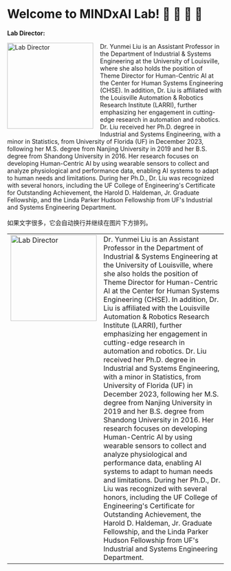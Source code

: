 # Welcome to MINDxAI Lab! 🤖 🚖 🧠 🔧

**Lab Director:**  
<!-- 请确保在 markdown 中直接插入此段 -->
<div>
  <img 
    src="https://github.com/user-attachments/assets/a01ae158-ef67-4220-8d7c-dd4124435c4a" 
    alt="Lab Director" 
    width="200" 
    style="float:left; margin:0 16px 16px 0;" 
  />
Dr. Yunmei Liu is an Assistant Professor in the Department of Industrial & Systems Engineering at the University of Louisville, where she also holds the position of Theme Director for Human-Centric AI at the Center for Human Systems Engineering (CHSE). In addition, Dr. Liu is affiliated with the Louisville Automation & Robotics Research Institute (LARRI), further emphasizing her engagement in cutting-edge research in automation and robotics. Dr. Liu received her Ph.D. degree in Industrial and Systems Engineering, with a minor in Statistics, from University of Florida (UF) in December 2023, following her M.S. degree from Nanjing University in 2019 and her B.S. degree from Shandong University in 2016. Her research focuses on developing Human-Centric AI by using wearable sensors to collect and analyze physiological and performance data, enabling AI systems to adapt to human needs and limitations. During her Ph.D., Dr. Liu was recognized with several honors, including the UF College of Engineering's Certificate for Outstanding Achievement, the Harold D. Haldeman, Jr. Graduate Fellowship, and the Linda Parker Hudson Fellowship from UF's Industrial and Systems Engineering Department.  
  <br><br>
  如果文字很多，它会自动换行并继续在图片下方排列。
</div>


<table>
  <tr>
    <!-- 将图片单独放在左侧单元格 -->
    <td valign="top" width="200">
      <img 
        src="https://github.com/user-attachments/assets/a01ae158-ef67-4220-8d7c-dd4124435c4a"  
        alt="Lab Director" 
        width="200" 
      />
    </td>
    <!-- 文字放在右侧单元格 -->
    <td>
Dr. Yunmei Liu is an Assistant Professor in the Department of Industrial & Systems Engineering at the University of Louisville, where she also holds the position of Theme Director for Human-Centric AI at the Center for Human Systems Engineering (CHSE). In addition, Dr. Liu is affiliated with the Louisville Automation & Robotics Research Institute (LARRI), further emphasizing her engagement in cutting-edge research in automation and robotics. Dr. Liu received her Ph.D. degree in Industrial and Systems Engineering, with a minor in Statistics, from University of Florida (UF) in December 2023, following her M.S. degree from Nanjing University in 2019 and her B.S. degree from Shandong University in 2016. Her research focuses on developing Human-Centric AI by using wearable sensors to collect and analyze physiological and performance data, enabling AI systems to adapt to human needs and limitations. During her Ph.D., Dr. Liu was recognized with several honors, including the UF College of Engineering's Certificate for Outstanding Achievement, the Harold D. Haldeman, Jr. Graduate Fellowship, and the Linda Parker Hudson Fellowship from UF's Industrial and Systems Engineering Department. 
    </td>
  </tr>
</table>
